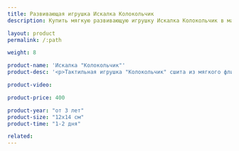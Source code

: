```yaml
---
title: Развивающая игрушка Искалка Колокольчик
description: Купить мягкую развивающую игрушку Искалка Колокольчик в магазине KiddyTrick

layout: product
permalink: /:path

weight: 8

product-name: 'Искалка "Колокольчик"'
product-desc: '<p>Тактильная игрушка "Колокольчик" сшита из мягкого флиса и фетра с наполнителем для игрушек. Гранулы и спрятанные в них пуговки и бусины помогут ребенку в развитии мелкой моторики. Фетровый жучок крепиться к листочку шнуром. Веселая форма и яркий цвет порадуют ребенка, а сама игра станет отличным вариантом занять ребенка в путешествии.</p>'

product-video:

product-price: 400

product-year: "от 3 лет"
product-size: "12х14 см"
product-time: "1-2 дня"

related:
---
```

	